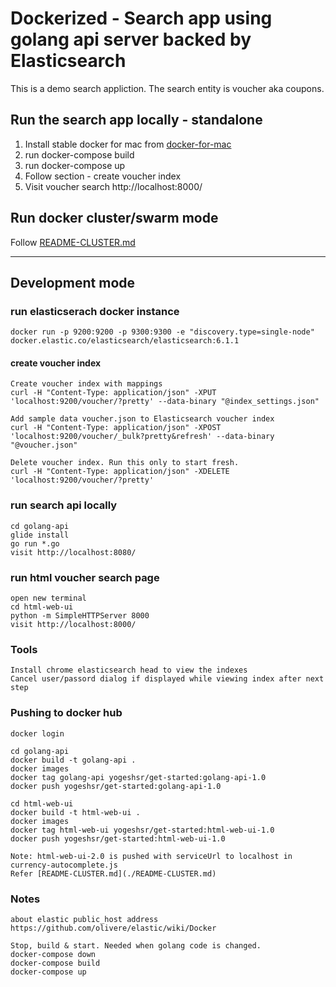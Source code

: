 
# Dockerized - Search app using golang api server backed by Elasticsearch
This is a demo search appliction. The search entity is voucher aka coupons.

## Run the search app locally - standalone
1. Install stable docker for mac from [docker-for-mac](https://docs.docker.com/docker-for-mac/install/#download-docker-for-mac)
2. run docker-compose build
3. run docker-compose up
4. Follow section - create voucher index
5. Visit voucher search http://localhost:8000/

## Run docker cluster/swarm mode
Follow [README-CLUSTER.md](./README-CLUSTER.md)

---
## Development mode

### run elasticserach docker instance
    docker run -p 9200:9200 -p 9300:9300 -e "discovery.type=single-node" docker.elastic.co/elasticsearch/elasticsearch:6.1.1

#### create voucher index
    Create voucher index with mappings
    curl -H "Content-Type: application/json" -XPUT 'localhost:9200/voucher/?pretty' --data-binary "@index_settings.json"

    Add sample data voucher.json to Elasticsearch voucher index
    curl -H "Content-Type: application/json" -XPOST 'localhost:9200/voucher/_bulk?pretty&refresh' --data-binary "@voucher.json"

    Delete voucher index. Run this only to start fresh.
    curl -H "Content-Type: application/json" -XDELETE 'localhost:9200/voucher/?pretty'

### run search api locally
    cd golang-api
    glide install
    go run *.go
    visit http://localhost:8080/

### run html voucher search page
    open new terminal
    cd html-web-ui
    python -m SimpleHTTPServer 8000
    visit http://localhost:8000/

### Tools
    Install chrome elasticsearch head to view the indexes
    Cancel user/passord dialog if displayed while viewing index after next step

### Pushing to docker hub
    docker login

    cd golang-api
    docker build -t golang-api .
    docker images
    docker tag golang-api yogeshsr/get-started:golang-api-1.0
    docker push yogeshsr/get-started:golang-api-1.0

    cd html-web-ui
    docker build -t html-web-ui .
    docker images
    docker tag html-web-ui yogeshsr/get-started:html-web-ui-1.0
    docker push yogeshsr/get-started:html-web-ui-1.0
    
    Note: html-web-ui-2.0 is pushed with serviceUrl to localhost in currency-autocomplete.js
    Refer [README-CLUSTER.md](./README-CLUSTER.md)

### Notes
    about elastic public_host address
    https://github.com/olivere/elastic/wiki/Docker

    Stop, build & start. Needed when golang code is changed.
    docker-compose down
    docker-compose build
    docker-compose up
